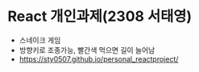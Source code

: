 # React 개인과제(2308 서태영)
- 스네이크 게임
- 방향키로 조종가능, 빨간색 먹으면 길이 늘어남
- https://sty0507.github.io/personal_reactproject/
